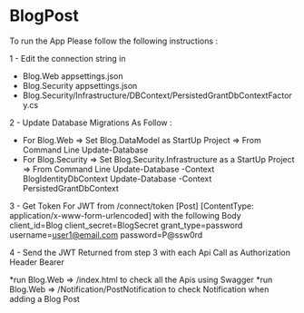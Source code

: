 # BlogPost

To run the App Please follow the following instructions :

1 - Edit the connection string in 
   * Blog.Web appsettings.json
   * Blog.Security appsettings.json
   * Blog.Security/Infrastructure/DBContext/PersistedGrantDbContextFactory.cs

2 - Update Database Migrations As Follow :
  
  * For Blog.Web => Set Blog.DataModel as StartUp Project => From Command Line Update-Database 
  * For Blog.Security => Set Blog.Security.Infrastructure as a StartUp Project => From Command Line 
      Update-Database -Context BlogIdentityDbContext
      Update-Database -Context PersistedGrantDbContext
      
3 - Get Token For JWT from /connect/token [Post] [ContentType: application/x-www-form-urlencoded] with the following Body
    client_id=Blog
    client_secret=BlogSecret
    grant_type=password
    username=user1@email.com
    password=P@ssw0rd

4 - Send the JWT Returned from step 3 with each Api Call as Authorization Header Bearer

*run Blog.Web => /index.html to check all the Apis using Swagger 
*run Blog.Web => /Notification/PostNotification to check Notification when adding a Blog Post
    
